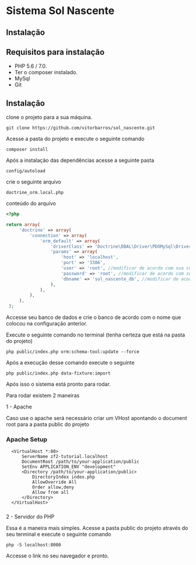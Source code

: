 Sistema Sol Nascente
=======================

Instalação
------------

Requisitos para instalação
----------------------------

 - PHP 5.6 / 7.0.
 - Ter o composer instalado.
 - MySql
 - Git
 
Instalação
----------------------------

 clone o projeto para a sua máquina.

 `git clone https://github.com/vitorbarros/sol_nascente.git`
 
 Acesse a pasta do projeto e execute o seguinte comando
 
 `composer install`
 
  Após a instalação das dependências acesse a seguinte pasta
  
  `config/autoload`
  
  crie o seguinte arquivo
  
  `doctrine_orm.local.php`
  
  conteúdo do arquivo
  
```php
<?php

return array(
     'doctrine' => array(
         'connection' => array(
             'orm_default' => array(
                 'driverClass' => 'Doctrine\DBAL\Driver\PDOMySql\Driver',
                 'params' => array(
                     'host' => 'localhost',
                     'port' => '3306',
                     'user' => 'root', //modificar de acordo com sua config
                     'password' => 'root', //modificar de acordo com sua config
                     'dbname' => 'sol_nascente_db', //modificar de acordo com sua config
                 ),
             ),
         ),
     ),
 );
 ```
 
  Accesse seu banco de dados e crie o banco
  de acordo com o nome que colocou na configuração anterior.
  
  Execute o seguinte comando no terminal (tenha certeza que está na pasta do projeto)
  
  `php public/index.php orm:schema-tool:update --force`
  
  Após a execução desse comando execute o seguinte
  
  `php public/index.php data-fixture:import`
  
  Após isso o sistema está pronto para rodar.
  
  Para rodar existem 2 maneiras
  
  1 - Apache 
  
  Caso use o apache será necessário criar um VHost apontando o document root para a pasta public do projeto
   
  ### Apache Setup
  
      <VirtualHost *:80>
          ServerName zf2-tutorial.localhost
          DocumentRoot /path/to/your-application/public
          SetEnv APPLICATION_ENV "development"
          <Directory /path/to/your-application/public>
              DirectoryIndex index.php
              AllowOverride All
              Order allow,deny
              Allow from all
          </Directory>
      </VirtualHost>

  ###
  2 - Servidor do PHP
  
  Essa é a maneira mais simples. Acesse a pasta public do projeto através do seu terminal e execute o seguinte comando
  
  `php -S localhost:8000`


  Accesse o link no seu navegador e pronto.














